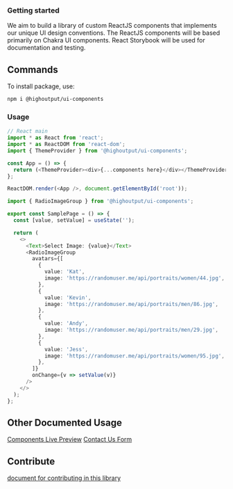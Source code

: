 ### Getting started

We aim to build a library of custom ReactJS components that implements our unique UI design conventions. The ReactJS components will be based primarily on Chakra UI components. React Storybook will be used for documentation and testing.

## Commands

To install package, use:

```bash
npm i @highoutput/ui-components
```

### Usage

```typescript
// React main
import * as React from 'react';
import * as ReactDOM from 'react-dom';
import { ThemeProvider } from '@highoutput/ui-components';

const App = () => {
  return (<ThemeProvider><div>{...components here}</div></ThemeProvider>);
};

ReactDOM.render(<App />, document.getElementById('root'));
```

```typescript
import { RadioImageGroup } from '@highoutput/ui-components';

export const SamplePage = () => {
  const [value, setValue] = useState('');

  return (
    <>
      <Text>Select Image: {value}</Text>
      <RadioImageGroup
        avatars={[
          {
            value: 'Kat',
            image: 'https://randomuser.me/api/portraits/women/44.jpg',
          },
          {
            value: 'Kevin',
            image: 'https://randomuser.me/api/portraits/men/86.jpg',
          },
          {
            value: 'Andy',
            image: 'https://randomuser.me/api/portraits/men/29.jpg',
          },
          {
            value: 'Jess',
            image: 'https://randomuser.me/api/portraits/women/95.jpg',
          },
        ]}
        onChange={v => setValue(v)}
      />
    </>
  );
};
```

## Other Documented Usage

[Components Live Preview](https://ui-components-nberongoy.vercel.app/)
[Contact Us Form](https://www.notion.so/highoutput/Contact-us-form-6b4a49c0cbe24891a34d96e1b34b1e6e)

## Contribute

[document for contributing in this library](https://github.com/HighOutputVentures/experiments/tree/main/016)
